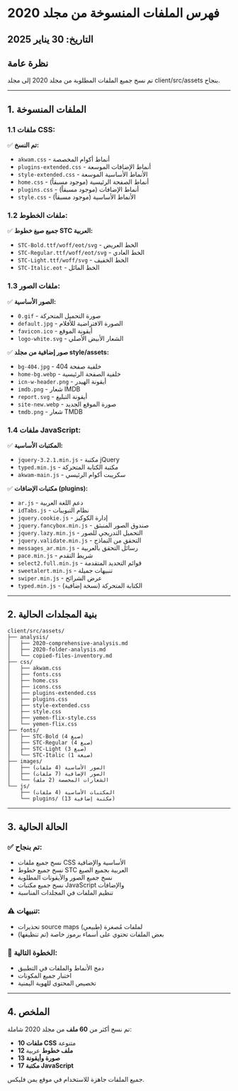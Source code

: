 # فهرس الملفات المنسوخة من مجلد 2020
## التاريخ: 30 يناير 2025

## نظرة عامة
تم نسخ جميع الملفات المطلوبة من مجلد 2020 إلى مجلد client/src/assets بنجاح.

---

## 1. الملفات المنسوخة

### 1.1 ملفات CSS:
✅ **تم النسخ:**
- `akwam.css` - أنماط أكوام المخصصة
- `plugins-extended.css` - أنماط الإضافات الموسعة  
- `style-extended.css` - الأنماط الأساسية الموسعة
- `home.css` - أنماط الصفحة الرئيسية (موجود مسبقاً)
- `plugins.css` - أنماط الإضافات (موجود مسبقاً)
- `style.css` - الأنماط الأساسية (موجود مسبقاً)

### 1.2 ملفات الخطوط:
✅ **جميع صيغ خطوط STC العربية:**
- `STC-Bold.ttf/woff/eot/svg` - الخط العريض
- `STC-Regular.ttf/woff/eot/svg` - الخط العادي  
- `STC-Light.ttf/woff/svg` - الخط الخفيف
- `STC-Italic.eot` - الخط المائل

### 1.3 ملفات الصور:
✅ **الصور الأساسية:**
- `0.gif` - صورة التحميل المتحركة
- `default.jpg` - الصورة الافتراضية للأفلام
- `favicon.ico` - أيقونة الموقع
- `logo-white.svg` - الشعار الأبيض الأصلي

✅ **صور إضافية من مجلد style/assets:**
- `bg-404.jpg` - خلفية صفحة 404
- `home-bg.webp` - خلفية الصفحة الرئيسية
- `icn-w-header.png` - أيقونة الهيدر
- `imdb.png` - شعار IMDB
- `report.svg` - أيقونة التبليغ
- `site-new.webp` - صورة الموقع الجديد
- `tmdb.png` - شعار TMDB

### 1.4 ملفات JavaScript:
✅ **المكتبات الأساسية:**
- `jquery-3.2.1.min.js` - مكتبة jQuery
- `typed.min.js` - مكتبة الكتابة المتحركة
- `akwam-main.js` - سكريبت أكوام الرئيسي

✅ **مكتبات الإضافات (plugins):**
- `ar.js` - دعم اللغة العربية
- `idTabs.js` - نظام التبويبات
- `jquery.cookie.js` - إدارة الكوكيز
- `jquery.fancybox.min.js` - صندوق الصور المنبثق
- `jquery.lazy.min.js` - التحميل التدريجي للصور
- `jquery.validate.min.js` - التحقق من النماذج
- `messages_ar.min.js` - رسائل التحقق بالعربية
- `pace.min.js` - شريط التقدم
- `select2.full.min.js` - قوائم التحديد المتقدمة
- `sweetalert.min.js` - تنبيهات جميلة
- `swiper.min.js` - عرض الشرائح
- `typed.min.js` - الكتابة المتحركة (نسخة إضافية)

---

## 2. بنية المجلدات الحالية

```
client/src/assets/
├── analysis/
│   ├── 2020-comprehensive-analysis.md
│   ├── 2020-folder-analysis.md
│   └── copied-files-inventory.md
├── css/
│   ├── akwam.css
│   ├── fonts.css
│   ├── home.css
│   ├── icons.css
│   ├── plugins-extended.css
│   ├── plugins.css
│   ├── style-extended.css
│   ├── style.css
│   ├── yemen-flix-style.css
│   └── yemen-flix.css
├── fonts/
│   ├── STC-Bold (4 صيغ)
│   ├── STC-Regular (4 صيغ)
│   ├── STC-Light (3 صيغ)
│   └── STC-Italic (1 صيغة)
├── images/
│   ├── الصور الأساسية (4 ملفات)
│   ├── الصور الإضافية (7 ملفات)
│   └── الشعارات المخصصة (2 ملف)
└── js/
    ├── المكتبات الأساسية (4 ملفات)
    └── plugins/ (13 مكتبة إضافية)
```

---

## 3. الحالة الحالية

### ✅ تم بنجاح:
- نسخ جميع ملفات CSS الأساسية والإضافية
- نسخ جميع خطوط STC العربية بجميع الصيغ
- نسخ جميع الصور والأيقونات المطلوبة
- نسخ جميع مكتبات JavaScript والإضافات
- تنظيم الملفات في المجلدات المناسبة

### ⚠️ تنبيهات:
- تحذيرات source maps لملفات مُصغرة (طبيعي)
- بعض الملفات تحتوي على أسماء برموز خاصة (تم تنظيفها)

### 🎯 الخطوة التالية:
- دمج الأنماط والملفات في التطبيق
- اختبار جميع المكونات
- تخصيص المحتوى للهوية اليمنية

---

## 4. الملخص

تم نسخ أكثر من **60 ملف** من مجلد 2020 شاملة:
- **10 ملفات CSS** متنوعة
- **12 ملف خطوط** عربية
- **13 صورة وأيقونة**
- **17 مكتبة JavaScript**

جميع الملفات جاهزة للاستخدام في موقع يمن فليكس.